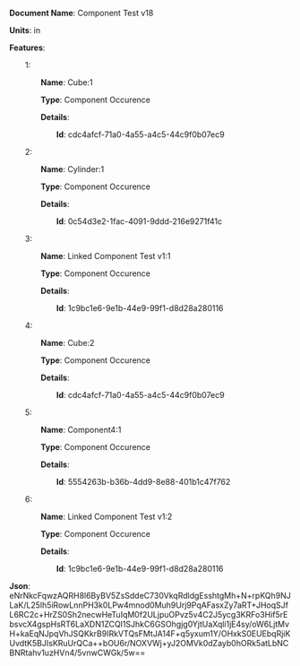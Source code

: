 **Document Name**: Component Test v18

**Units**: in

**Features**:

&emsp;&emsp;1:

&emsp;&emsp;&emsp;&emsp;**Name**: Cube:1

&emsp;&emsp;&emsp;&emsp;**Type**: Component Occurence

&emsp;&emsp;&emsp;&emsp;**Details**:

&emsp;&emsp;&emsp;&emsp;&emsp;&emsp;**Id**: cdc4afcf-71a0-4a55-a4c5-44c9f0b07ec9

&emsp;&emsp;2:

&emsp;&emsp;&emsp;&emsp;**Name**: Cylinder:1

&emsp;&emsp;&emsp;&emsp;**Type**: Component Occurence

&emsp;&emsp;&emsp;&emsp;**Details**:

&emsp;&emsp;&emsp;&emsp;&emsp;&emsp;**Id**: 0c54d3e2-1fac-4091-9ddd-216e9271f41c

&emsp;&emsp;3:

&emsp;&emsp;&emsp;&emsp;**Name**: Linked Component Test v1:1

&emsp;&emsp;&emsp;&emsp;**Type**: Component Occurence

&emsp;&emsp;&emsp;&emsp;**Details**:

&emsp;&emsp;&emsp;&emsp;&emsp;&emsp;**Id**: 1c9bc1e6-9e1b-44e9-99f1-d8d28a280116

&emsp;&emsp;4:

&emsp;&emsp;&emsp;&emsp;**Name**: Cube:2

&emsp;&emsp;&emsp;&emsp;**Type**: Component Occurence

&emsp;&emsp;&emsp;&emsp;**Details**:

&emsp;&emsp;&emsp;&emsp;&emsp;&emsp;**Id**: cdc4afcf-71a0-4a55-a4c5-44c9f0b07ec9

&emsp;&emsp;5:

&emsp;&emsp;&emsp;&emsp;**Name**: Component4:1

&emsp;&emsp;&emsp;&emsp;**Type**: Component Occurence

&emsp;&emsp;&emsp;&emsp;**Details**:

&emsp;&emsp;&emsp;&emsp;&emsp;&emsp;**Id**: 5554263b-b36b-4dd9-8e88-401b1c47f762

&emsp;&emsp;6:

&emsp;&emsp;&emsp;&emsp;**Name**: Linked Component Test v1:2

&emsp;&emsp;&emsp;&emsp;**Type**: Component Occurence

&emsp;&emsp;&emsp;&emsp;**Details**:

&emsp;&emsp;&emsp;&emsp;&emsp;&emsp;**Id**: 1c9bc1e6-9e1b-44e9-99f1-d8d28a280116

**Json**: eNrNkcFqwzAQRH8l6ByBV5ZsSddeC730VkqRdldgEsshtgMh+N+rpKQh9NJLaK/L25lh5iRowLnnPH3k0LPw4mnod0Muh9Urj9PqAFasxZy7aRT+JHoqSJfL6RC2c+HrZS0Sh2necwHeTuIqM0f2ULjpuOPvz5v4C2J5ycg3KRFo3Hif5rEbsvcX4gspHsRT6LaXDN1ZCQl1SJhkC6GSOhgjg0YjtUaXqli1jE4sy/oW6LjtMvH+kaEqNJpqVhJSQKkrB9IRkVTQsFMtJA14F+q5yxum1Y/OHxkS0EUEbqRjiKUvdtK5BJIsKRuUrQCa++bOU6r/NOXVWj+yJ2OMVk0dZayb0hORk5atLbNCBNRtahv1uzHVn4/5vnwCWGk/5w==

